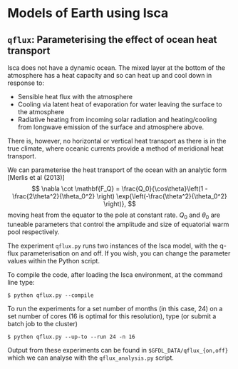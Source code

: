 # Models of Earth using Isca

## `qflux`: Parameterising the effect of ocean heat transport

Isca does not have a dynamic ocean.  The mixed layer at the bottom of the atmosphere has a heat capacity and so can heat up and cool down in response to:
- Sensible heat flux with the atmosphere
- Cooling via latent heat of evaporation for water leaving the surface to the atmosphere
- Radiative heating from incoming solar radiation and heating/cooling from longwave emission of the surface and atmosphere above.

There is, however, no horizontal or vertical heat transport as there is in the true climate, where oceanic currents provide a method of meridional heat transport.

We can parameterise the heat transport of the ocean with an analytic form \[Merlis et al (2013)\]
$$ \nabla \cot \mathbf{F_Q} =  \frac{Q_0}{\cos\theta}\left(1 - \frac{2\theta^2}{\theta_0^2} \right) \exp{\left(-\frac{\theta^2}{\theta_0^2} \right)}, $$
moving heat from the equator to the pole at constant rate.
$Q_0$ and $\theta_0$ are tuneable parameters that control the amplitude and size of equatorial warm pool respectively.

The experiment `qflux.py` runs two instances of the Isca model, with the q-flux parameterisation on and off.  If you wish, you can change the parameter values within the Python script.

To compile the code, after loading the Isca environment, at the command line type:

`$ python qflux.py --compile`

To run the experiments for a set number of months (in this case, 24) on a set number of cores (16 is optimal for this resolution), type (or submit a batch job to the cluster)

`$ python qflux.py --up-to --run 24 -n 16`

Output from these experiments can be found in `$GFDL_DATA/qflux_{on,off}` which we can analyse with the `qflux_analysis.py` script.